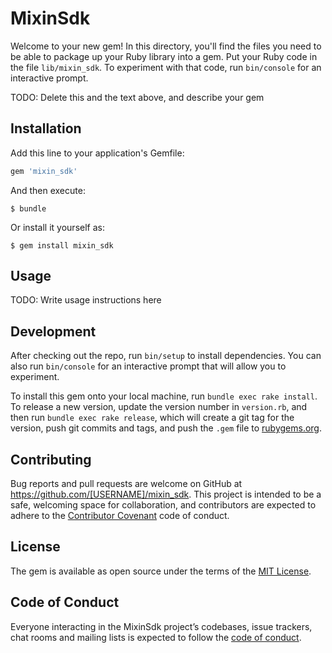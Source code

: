 # MixinSdk

Welcome to your new gem! In this directory, you'll find the files you need to be able to package up your Ruby library into a gem. Put your Ruby code in the file `lib/mixin_sdk`. To experiment with that code, run `bin/console` for an interactive prompt.

TODO: Delete this and the text above, and describe your gem

## Installation

Add this line to your application's Gemfile:

```ruby
gem 'mixin_sdk'
```

And then execute:

    $ bundle

Or install it yourself as:

    $ gem install mixin_sdk

## Usage

TODO: Write usage instructions here

## Development

After checking out the repo, run `bin/setup` to install dependencies. You can also run `bin/console` for an interactive prompt that will allow you to experiment.

To install this gem onto your local machine, run `bundle exec rake install`. To release a new version, update the version number in `version.rb`, and then run `bundle exec rake release`, which will create a git tag for the version, push git commits and tags, and push the `.gem` file to [rubygems.org](https://rubygems.org).

## Contributing

Bug reports and pull requests are welcome on GitHub at https://github.com/[USERNAME]/mixin_sdk. This project is intended to be a safe, welcoming space for collaboration, and contributors are expected to adhere to the [Contributor Covenant](http://contributor-covenant.org) code of conduct.

## License

The gem is available as open source under the terms of the [MIT License](https://opensource.org/licenses/MIT).

## Code of Conduct

Everyone interacting in the MixinSdk project’s codebases, issue trackers, chat rooms and mailing lists is expected to follow the [code of conduct](https://github.com/[USERNAME]/mixin_sdk/blob/master/CODE_OF_CONDUCT.md).
